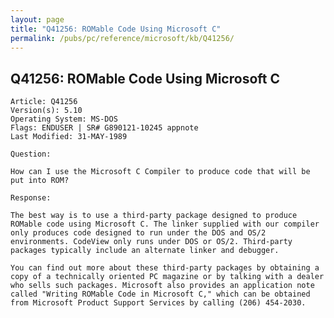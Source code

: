```yaml
---
layout: page
title: "Q41256: ROMable Code Using Microsoft C"
permalink: /pubs/pc/reference/microsoft/kb/Q41256/
---
```


## Q41256: ROMable Code Using Microsoft C

	Article: Q41256
	Version(s): 5.10
	Operating System: MS-DOS
	Flags: ENDUSER | SR# G890121-10245 appnote
	Last Modified: 31-MAY-1989
	
	Question:
	
	How can I use the Microsoft C Compiler to produce code that will be
	put into ROM?
	
	Response:
	
	The best way is to use a third-party package designed to produce
	ROMable code using Microsoft C. The linker supplied with our compiler
	only produces code designed to run under the DOS and OS/2
	environments. CodeView only runs under DOS or OS/2. Third-party
	packages typically include an alternate linker and debugger.
	
	You can find out more about these third-party packages by obtaining a
	copy of a technically oriented PC magazine or by talking with a dealer
	who sells such packages. Microsoft also provides an application note
	called "Writing ROMable Code in Microsoft C," which can be obtained
	from Microsoft Product Support Services by calling (206) 454-2030.
